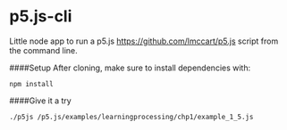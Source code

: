 p5.js-cli
=========

Little node app to run a p5.js <https://github.com/lmccart/p5.js> script from the command line.

####Setup
After cloning, make sure to install dependencies with:

```
npm install
```

####Give it a try
```
./p5js /p5.js/examples/learningprocessing/chp1/example_1_5.js
```

